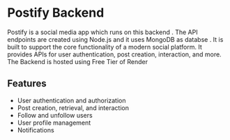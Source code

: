 # Postify Backend
Postify is a social media app which runs on this backend . The API endpoints are created using Node.js and it uses MongoDB as databse . It is built to support the core functionality of a modern social platform. It provides APIs for user authentication, post creation, interaction, and more.
The Backend is hosted using Free Tier of Render

## Features
- User authentication and authorization
- Post creation, retrieval, and interaction
- Follow and unfollow users
- User profile management
- Notifications
